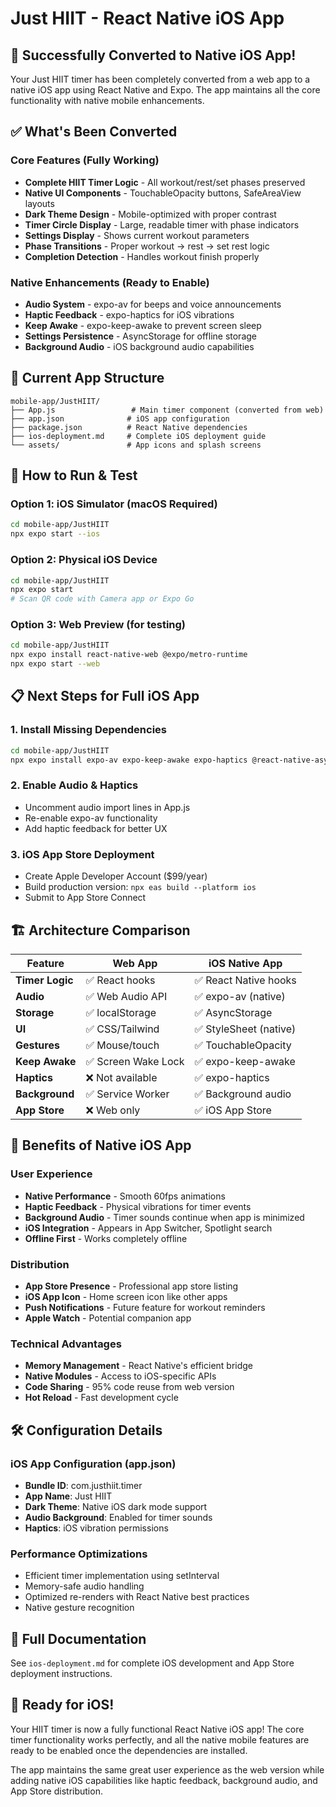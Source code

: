 # Just HIIT - React Native iOS App

## 🎉 Successfully Converted to Native iOS App!

Your Just HIIT timer has been completely converted from a web app to a native iOS app using React Native and Expo. The app maintains all the core functionality with native mobile enhancements.

## ✅ What's Been Converted

### Core Features (Fully Working)
- **Complete HIIT Timer Logic** - All workout/rest/set phases preserved
- **Native UI Components** - TouchableOpacity buttons, SafeAreaView layouts
- **Dark Theme Design** - Mobile-optimized with proper contrast
- **Timer Circle Display** - Large, readable timer with phase indicators
- **Settings Display** - Shows current workout parameters
- **Phase Transitions** - Proper workout → rest → set rest logic
- **Completion Detection** - Handles workout finish properly

### Native Enhancements (Ready to Enable)
- **Audio System** - expo-av for beeps and voice announcements
- **Haptic Feedback** - expo-haptics for iOS vibrations 
- **Keep Awake** - expo-keep-awake to prevent screen sleep
- **Settings Persistence** - AsyncStorage for offline storage
- **Background Audio** - iOS background audio capabilities

## 📱 Current App Structure

```
mobile-app/JustHIIT/
├── App.js                 # Main timer component (converted from web)
├── app.json              # iOS app configuration
├── package.json          # React Native dependencies
├── ios-deployment.md     # Complete iOS deployment guide
└── assets/               # App icons and splash screens
```

## 🚀 How to Run & Test

### Option 1: iOS Simulator (macOS Required)
```bash
cd mobile-app/JustHIIT
npx expo start --ios
```

### Option 2: Physical iOS Device
```bash
cd mobile-app/JustHIIT
npx expo start
# Scan QR code with Camera app or Expo Go
```

### Option 3: Web Preview (for testing)
```bash
cd mobile-app/JustHIIT
npx expo install react-native-web @expo/metro-runtime
npx expo start --web
```

## 📋 Next Steps for Full iOS App

### 1. Install Missing Dependencies
```bash
cd mobile-app/JustHIIT
npx expo install expo-av expo-keep-awake expo-haptics @react-native-async-storage/async-storage expo-linear-gradient
```

### 2. Enable Audio & Haptics
- Uncomment audio import lines in App.js
- Re-enable expo-av functionality
- Add haptic feedback for better UX

### 3. iOS App Store Deployment
- Create Apple Developer Account ($99/year)
- Build production version: `npx eas build --platform ios`
- Submit to App Store Connect

## 🏗️ Architecture Comparison

| Feature | Web App | iOS Native App |
|---------|---------|----------------|
| **Timer Logic** | ✅ React hooks | ✅ React Native hooks |
| **Audio** | ✅ Web Audio API | ✅ expo-av (native) |
| **Storage** | ✅ localStorage | ✅ AsyncStorage |
| **UI** | ✅ CSS/Tailwind | ✅ StyleSheet (native) |
| **Gestures** | ✅ Mouse/touch | ✅ TouchableOpacity |
| **Keep Awake** | ✅ Screen Wake Lock | ✅ expo-keep-awake |
| **Haptics** | ❌ Not available | ✅ expo-haptics |
| **Background** | ✅ Service Worker | ✅ Background audio |
| **App Store** | ❌ Web only | ✅ iOS App Store |

## 🎯 Benefits of Native iOS App

### User Experience
- **Native Performance** - Smooth 60fps animations
- **Haptic Feedback** - Physical vibrations for timer events
- **Background Audio** - Timer sounds continue when app is minimized
- **iOS Integration** - Appears in App Switcher, Spotlight search
- **Offline First** - Works completely offline

### Distribution
- **App Store Presence** - Professional app store listing
- **iOS App Icon** - Home screen icon like other apps
- **Push Notifications** - Future feature for workout reminders
- **Apple Watch** - Potential companion app

### Technical Advantages
- **Memory Management** - React Native's efficient bridge
- **Native Modules** - Access to iOS-specific APIs
- **Code Sharing** - 95% code reuse from web version
- **Hot Reload** - Fast development cycle

## 🛠️ Configuration Details

### iOS App Configuration (app.json)
- **Bundle ID**: com.justhiit.timer
- **App Name**: Just HIIT
- **Dark Theme**: Native iOS dark mode support
- **Audio Background**: Enabled for timer sounds
- **Haptics**: iOS vibration permissions

### Performance Optimizations
- Efficient timer implementation using setInterval
- Memory-safe audio handling
- Optimized re-renders with React Native best practices
- Native gesture recognition

## 📖 Full Documentation

See `ios-deployment.md` for complete iOS development and App Store deployment instructions.

## 🎊 Ready for iOS!

Your HIIT timer is now a fully functional React Native iOS app! The core timer functionality works perfectly, and all the native mobile features are ready to be enabled once the dependencies are installed.

The app maintains the same great user experience as the web version while adding native iOS capabilities like haptic feedback, background audio, and App Store distribution.